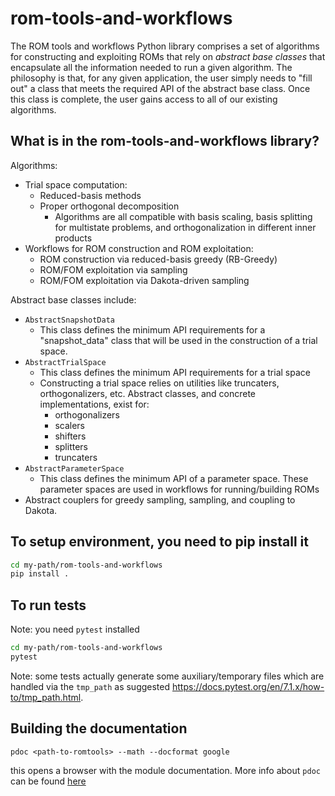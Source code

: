 # rom-tools-and-workflows
The ROM tools and workflows Python library comprises a set of algorithms for constructing and exploiting ROMs that rely on *abstract base classes* that encapsulate all the information needed to run a given algorithm. The philosophy is that, for any given application, the user simply needs to "fill out" a class that meets the required API of the abstract base class. Once this class is complete, the user gains access to all of our existing algorithms.


## What is in the rom-tools-and-workflows library?


Algorithms:

- Trial space computation:
  - Reduced-basis methods
  - Proper orthogonal decomposition
    - Algorithms are all compatible with basis scaling, basis splitting for multistate problems, and orthogonalization in different inner products
- Workflows for ROM construction and ROM exploitation:
  - ROM construction via reduced-basis greedy (RB-Greedy)
  - ROM/FOM exploitation via sampling
  - ROM/FOM exploitation via Dakota-driven sampling


Abstract base classes include:

- `AbstractSnapshotData`
  - This class defines the minimum API requirements for a "snapshot_data" class that will be used in the construction of a trial space.
- `AbstractTrialSpace`
  - This class defines the minimum API requirements for a trial space
  - Constructing a trial space relies on utilities like truncaters, orthogonalizers, etc. Abstract classes, and concrete implementations, exist for:
    - orthogonalizers
    - scalers
    - shifters
    - splitters
    - truncaters
- `AbstractParameterSpace`
  - This class defines the minimum API of a parameter space. These parameter spaces are used in workflows for running/building ROMs
- Abstract couplers for greedy sampling, sampling, and coupling to Dakota.

## To setup environment, you need to pip install it
```bash
cd my-path/rom-tools-and-workflows
pip install .
```

## To run tests

Note: you need `pytest` installed

```bash
cd my-path/rom-tools-and-workflows
pytest
```
Note: some tests actually generate some auxiliary/temporary files which
are handled via the `tmp_path` as suggested https://docs.pytest.org/en/7.1.x/how-to/tmp_path.html.


## Building the documentation

```
pdoc <path-to-romtools> --math --docformat google
```

this opens a browser with the module documentation.
More info about `pdoc` can be found [here](https://pdoc.dev/docs/pdoc.html)